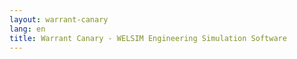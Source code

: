 ```yaml
---
layout: warrant-canary
lang: en
title: Warrant Canary - WELSIM Engineering Simulation Software
---
```

